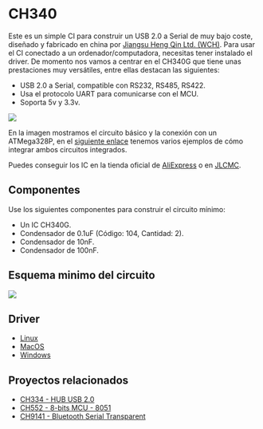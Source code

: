 # CH340

Este es un simple CI para construir un USB 2.0 a Serial de muy bajo coste, diseñado y fabricado en china por [Jiangsu Heng Qin Ltd. (WCH)](http://www.wch-ic.com). Para usar el CI conectado a un ordenador/computadora, necesitas tener instalado el driver. De momento nos vamos a centrar en el CH340G que tiene unas prestaciones muy versátiles, entre ellas destacan las siguientes:

- USB 2.0 a Serial, compatible con RS232, RS485, RS422.
- Usa el protocolo UART para comunicarse con el MCU.
- Soporta 5v y 3.3v.

![](https://github.com/nstrappazzonc/CH340/blob/main/img/minimal_protoboard.jpg?raw=true)

En la imagen mostramos el circuito básico y la conexión con un ATMega328P, en el [siguiente enlace](https://github.com/nstrappazzonc/atmega32x/tree/main/atmega328p/examples/cdc) tenemos varios ejemplos de cómo integrar ambos circuitos integrados.

Puedes conseguir los IC en la tienda oficial de [AliExpress](https://wchofficialstore.es.aliexpress.com/store/1100367542) o en [JLCMC](https://jlcmc.com).

## Componentes

Use los siguientes componentes para construir el circuito mínimo:

- Un IC CH340G.
- Condensador de 0.1uF (Código: 104, Cantidad: 2).
- Condensador de 10nF.
- Condensador de 100nF.

## Esquema minimo del circuito

![](https://github.com/nstrappazzonc/CH340/blob/main/img/minimal_schematic.jpg?raw=true)

## Driver

- [Linux](https://www.wch-ic.com/downloads/CH341SER_LINUX_ZIP.html)
- [MacOS](https://www.wch-ic.com/downloads/CH341SER_MAC_ZIP.html)
- [Windows](https://www.wch-ic.com/downloads/CH341SER_ZIP.html)

## Proyectos relacionados

- [CH334 - HUB USB 2.0](https://github.com/nstrappazzonc/CH334)
- [CH552 - 8-bits MCU - 8051](https://github.com/nstrappazzonc/CH552)
- [CH9141 - Bluetooth Serial Transparent](https://github.com/nstrappazzonc/CH9141)
